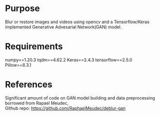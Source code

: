 # Purpose
Blur or restore images and videos using opencv and a Tensorflow/Keras implemented Generative Advesarial Network(GAN) model.
# Requirements
numpy==1.20.3
tqdm==4.62.2
Keras==2.4.3
tensorflow==2.5.0
Pillow==8.3.1
# References
Significant amount of code on GAN model building and data preprocessing borrowed from Rapael Meudec,                 
Github repo: https://github.com/RaphaelMeudec/deblur-gan
